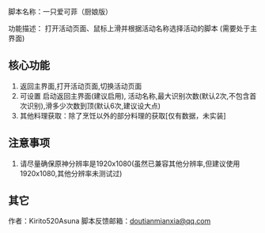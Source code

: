 脚本名称：一只爱可菲（厨娘版）

功能描述： 打开活动页面、鼠标上滑并根据活动名称选择活动的脚本 (需要处于主界面)


## 核心功能

1. 返回主界面,打开活动页面,切换活动页面
2. 可设置 启动返回主界面(建议启用), 活动名称,最大识别次数(默认2次,不包含首次识别),滑多少次数到顶(默认6次,建议设大点)
3. 其他料理获取：除了烹饪以外的部分料理的获取[仅有数据，未实装]

## 注意事项

1. 请尽量确保原神分辨率是1920x1080(虽然已兼容其他分辨率,但建议使用1920x1080,其他分辨率未测试过)

## 其它

作者：Kirito520Asuna
脚本反馈邮箱：doutianmianxia@qq.com